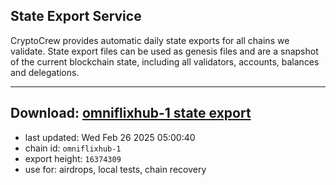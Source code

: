 ## State Export Service
CryptoCrew provides automatic daily state exports for all chains we validate. State export files can be used as genesis files and are a snapshot of the current blockchain state, including all validators, accounts, balances and delegations.

---
**Download: [omniflixhub-1 state export](https://dl-eu2.ccvalidators.com/SERVICE/omniflixhub/omniflixhub-1_export_16374309.json)**
---

- last updated: Wed Feb 26 2025 05:00:40
- chain id: `omniflixhub-1`
- export height: `16374309`
- use for: airdrops, local tests, chain recovery
